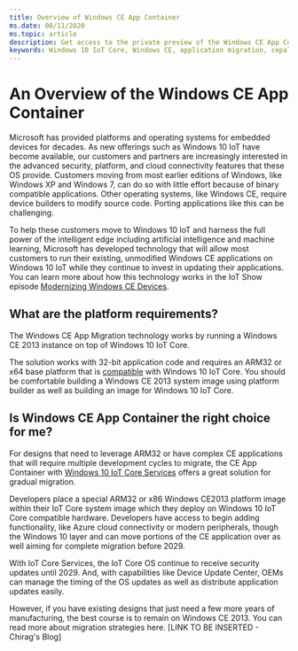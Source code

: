 ```yaml
---
title: Overview of Windows CE App Container
ms.date: 08/11/2020
ms.topic: article
description: Get access to the private preview of the Windows CE App Container
keywords: Windows 10 IoT Core, Windows CE, application migration, cepal
---
```


# An Overview of the Windows CE App Container
Microsoft has provided platforms and operating systems for embedded devices for decades. As new offerings such as Windows 10 IoT have become available, our customers and partners are increasingly interested in the advanced security, platform, and cloud connectivity features that these OS provide. Customers moving from most earlier editions of Windows, like Windows XP and Windows 7, can do so with little effort because of binary compatible applications. Other operating systems, like Windows CE, require device builders to modify source code. Porting applications like this can be challenging.

To help these customers move to Windows 10 IoT and harness the full power of the intelligent edge including artificial intelligence and machine learning, Microsoft has developed technology that will allow most customers to run their existing, unmodified Windows CE applications on Windows 10 IoT while they continue to invest in updating their applications. You can learn more about how this technology works in the IoT Show episode <a href="https://channel9.msdn.com/Shows/Internet-of-Things-Show/Modernizing-Windows-CE-Devices">Modernizing Windows CE Devices</a>.


## What are the platform requirements?
The Windows CE App Migration technology works by running a Windows CE 2013 instance on top of Windows 10 IoT Core.

The solution works with 32-bit application code and requires an ARM32 or x64 base platform that is <a href="https://docs.microsoft.com/en-us/windows/iot-core/learn-about-hardware/socsandcustomboards">compatible</a> with Windows 10 IoT Core.
You should be comfortable building a Windows CE 2013 system image using platform builder as well as building an image for Windows 10 IoT Core.


## Is Windows CE App Container the right choice for me?
For designs that need to leverage ARM32 or have complex CE applications that will require multiple development cycles to migrate, the CE App Container with <a href="https://docs.microsoft.com/en-us/windows-hardware/manufacture/iot/iotcoreservicesoverview">Windows 10 IoT Core Services</a> offers a great solution for gradual migration.

Developers place a special ARM32 or x86 Windows CE2013 platform image within their IoT Core system image which they deploy on Windows 10 IoT Core compatible hardware. Developers have access to begin adding functionality, like Azure cloud connectivity or modern peripherals, though the Windows 10 layer and can move portions of the CE application over as well aiming for complete migration before 2029.

With IoT Core Services, the IoT Core OS continue to receive security updates until 2029. And, with capabilities like Device Update Center, OEMs can manage the timing of the OS updates as well as distribute application updates easily.

However, if you have existing designs that just need a few more years of manufacturing, the best course is to remain on Windows CE 2013. You can read more about migration strategies here. [LINK TO BE INSERTED - Chirag's Blog]
